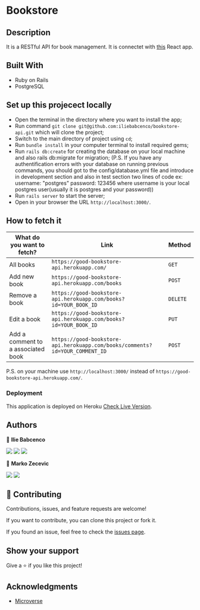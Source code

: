 # Bookstore

## Description

It is a RESTful API for book management. It is connectet with [this](https://best-bookstore.herokuapp.com/) React app.

## Built With

- Ruby on Rails
- PostgreSQL

## Set up this projecect locally

- Open the terminal in the directory where you want to install the app;
- Run command `git clone git@github.com:iliebabcenco/bookstore-api.git` which will clone the project;
- Switch to the main directory of project using `cd`;
- Run `bundle install` in your computer terminal to install required gems;
- Run `rails db:create` for creating the database on your local machine and also rails db:migrate for migration; (P.S. If you have any authentification errors with your database on running previous commands, you should got to the config/database.yml file and introduce in development section and also in test section two lines of code ex: username: "postgres" password: 123456 where username is your local postgres user(usually it is postgres and your password))
- Run `rails server` to start the server;
- Open in your browser the URL `http://localhost:3000/`.

## How to fetch it

| What do you want to fetch?       | Link       | Method       |
| ---------------------------- | ---------------------------- | ---------------------------- |
| All books | `https://good-bookstore-api.herokuapp.com/` | `GET` |
| Add new book | `https://good-bookstore-api.herokuapp.com/books` |  `POST` |
| Remove a book | `https://good-bookstore-api.herokuapp.com/books?id=YOUR_BOOK_ID` |  `DELETE` |
| Edit a book | `https://good-bookstore-api.herokuapp.com/books?id=YOUR_BOOK_ID` |  `PUT` |
| Add a comment to a associated book | `https://good-bookstore-api.herokuapp.com/books/comments?id=YOUR_COMMENT_ID` |  `POST` |

P.S. on your machine use `http://localhost:3000/` instead of `https://good-bookstore-api.herokuapp.com/`.

### Deployment

This application is deployed on Heroku [Check Live Version](https://good-bookstore-api.herokuapp.com/).

## Authors

👤 **Ilie Babcenco**

[![](https://img.shields.io/badge/GitHub-100000?style=for-the-badge&logo=github&logoColor=white)](https://github.com/iliebabcenco) [![](https://img.shields.io/badge/LinkedIn-0077B5?style=for-the-badge&logo=linkedin&logoColor=white)](https://www.linkedin.com/in/ilie-babcenco-72459a1b1/) [![](https://img.shields.io/badge/Twitter-1DA1F2?style=for-the-badge&logo=twitter&logoColor=white)](https://twitter.com/BabcencoIlie)

👤 **Marko Zecevic**

[![](https://img.shields.io/badge/GitHub-100000?style=for-the-badge&logo=github&logoColor=white)](https://github.com/MarkoNS1990) [![](https://img.shields.io/badge/LinkedIn-0077B5?style=for-the-badge&logo=linkedin&logoColor=white)](https://www.linkedin.com/in/zecevicmarko/) 

## 🤝 Contributing

Contributions, issues, and feature requests are welcome!

If you want to contribute, you can clone this project or fork it.

If you found an issue, feel free to check the [issues page](https://github.com/iliebabcenco/bookstore-api/issues).

## Show your support

Give a ⭐️ if you like this project!

## Acknowledgments

- [Microverse](https://www.microverse.org/)